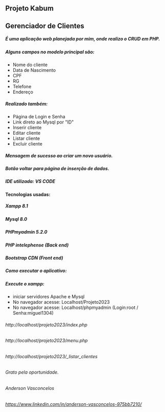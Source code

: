 ## Projeto Kabum

## Gerenciador de Clientes

##### É uma aplicação web planejada por mim, onde realizo o CRUD em PHP. 

 
##### Alguns campos no modelo principal são: 

+ Nome do cliente
+ Data de Nascimento
+ CPF
+ RG
+ Telefone
+ Endereço

##### Realizado também:

+ Página de Login e Senha
+ Link direto ao Mysql por "ID"
+ Inserir cliente
+ Editar cliente
+ Listar cliente
+ Excluir cliente 

##### Mensagem de sucesso ao criar um novo usuário. 
##### Botão voltar para página de inserção de dados.

##### IDE utilizada: VS CODE

#### Tecnologias usadas:

##### Xampp 8.1
##### Mysql 8.0
##### PHPmyadmin 5.2.0
##### PHP intelephense (Back end)
##### Bootstrap CDN (Front end)

##### Como executar o aplicativo: 

##### Execute o xampp: 

+ iniciar servidores Apache e Mysql
+ No navegador acesse: Localhost/Projeto2023
+ No navegador acesse: Localhost/phpmyadmin (Login:root / Senha:miguel1304)
###### http://localhost/projeto2023/index.php
###### http://localhost/projeto2023/menu.php
###### http://localhost/projeto2023/_listar_clientes 


###### Grato pela oportunidade.
###### Anderson Vasconcelos
###### https://www.linkedin.com/in/anderson-vasconcelos-975bb7210/
 

